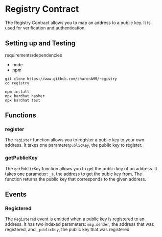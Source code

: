 # Registry Contract

The Registry Contract allows you to map an address to a public key. It is used for verification and authentication.

## Setting up and Testing

requirements/dependencies
- node
- npm
```
git clone https://www.github.com/charonAMM/registry
cd registry
```

```
npm install
npx hardhat hasher
npx hardhat test
```

## Functions
### register
The `register` function allows you to register a public key to your own address. It takes one parameter`publicKey`, the public key to register.

### getPublicKey
The `getPublicKey` function allows you to get the public key of an address. It takes one parameter: `_a`, the address to get the pubic key from. The function returns the public key that corresponds to the given address.

## Events
### Registered
The `Registered` event is emitted when a public key is registered to an address. It has two indexed parameters: `msg.sender`, the address that was registered, and `_publicKey`, the public key that was registered.

